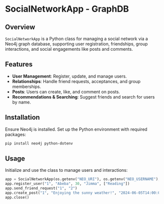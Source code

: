 # SocialNetworkApp - GraphDB

## Overview
`SocialNetworkApp` is a Python class for managing a social network via a Neo4j graph database, supporting user registration, friendships, group interactions, and social engagements like posts and comments.

## Features
- **User Management**: Register, update, and manage users.
- **Relationships**: Handle friend requests, acceptances, and group memberships.
- **Posts**: Users can create, like, and comment on posts.
- **Recommendations & Searching**: Suggest friends and search for users by name.

## Installation
Ensure Neo4j is installed. Set up the Python environment with required packages:
```bash
pip install neo4j python-dotenv
```

## Usage
Initialize and use the class to manage users and interactions:

```python
app = SocialNetworkApp(os.getenv("NEO_URI"), os.getenv("NEO_USERNAME"), os.getenv("NEO_PASSWORD"))
app.register_user("1", "Abeba", 30, "Jimma", ["Reading"])
app.send_friend_request("1", "2")
app.create_post("1", "Enjoying the sunny weather!", "2024-06-05T14:00:00")
app.close()
```
